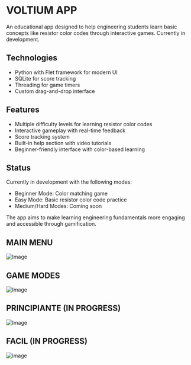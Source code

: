 # VOLTIUM APP

An educational app designed to help engineering students learn basic concepts like resistor color codes through interactive games. Currently in development.

## Technologies
- Python with Flet framework for modern UI
- SQLite for score tracking
- Threading for game timers
- Custom drag-and-drop interface

## Features
- Multiple difficulty levels for learning resistor color codes
- Interactive gameplay with real-time feedback
- Score tracking system
- Built-in help section with video tutorials
- Beginner-friendly interface with color-based learning

## Status
Currently in development with the following modes:
- Beginner Mode: Color matching game
- Easy Mode: Basic resistor color code practice
- Medium/Hard Modes: Coming soon

The app aims to make learning engineering fundamentals more engaging and accessible through gamification.
## MAIN MENU
![Image](https://github.com/user-attachments/assets/7ccdb290-f63d-4d78-93ab-5dbc8d01e552)
## GAME MODES
![Image](https://github.com/user-attachments/assets/d4563522-69ca-4719-b72c-540e36eea54f)
## PRINCIPIANTE (IN PROGRESS)
![Image](https://github.com/user-attachments/assets/cbe37e86-c65c-4b62-bd3f-f8e2147bfe98)
## FACIL (IN PROGRESS)
![image](https://github.com/user-attachments/assets/2bbb9193-a659-4abf-a5cf-c8927d6a2481)
